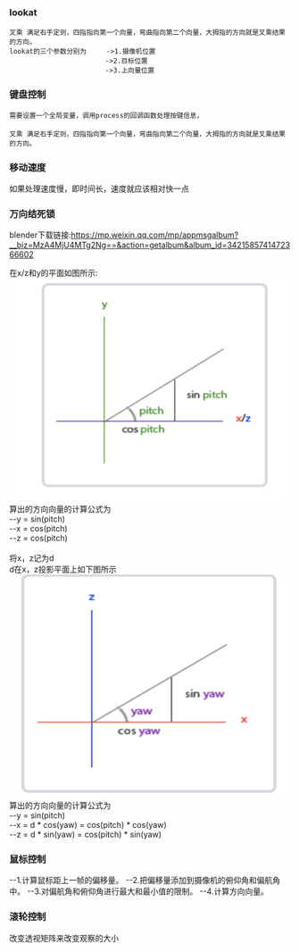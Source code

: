 ### lookat
```
叉乘 满足右手定则，四指指向第一个向量，弯曲指向第二个向量，大拇指的方向就是叉乘结果的方向。
lookat的三个参数分别为     ->1.摄像机位置
                        ->2.目标位置
                        ->3.上向量位置
```

### 键盘控制
```
需要设置一个全局变量，调用process的回调函数处理按键信息，

叉乘 满足右手定则，四指指向第一个向量，弯曲指向第二个向量，大拇指的方向就是叉乘结果的方向。

```
### 移动速度
如果处理速度慢，即时间长，速度就应该相对快一点

### 万向结死锁
blender下载链接:https://mp.weixin.qq.com/mp/appmsgalbum?__biz=MzA4MjU4MTg2Ng==&action=getalbum&album_id=3421585741472366602

在x/z和y的平面如图所示:<br>
<img src="https://github.com/notiom/MYOPENGL/blob/main/src/08_camera/img/img3.png" height="400px" width="600px"/> 
算出的方向向量的计算公式为<br>
--y = sin(pitch)<br>
--x = cos(pitch)<br>
--z = cos(pitch)<br>
<br>
将x，z记为d<br>
d在x，z投影平面上如下图所示<br>
<img src="https://github.com/notiom/MYOPENGL/blob/main/src/08_camera/img/img4.png" height="400px" width="600px"/> 
算出的方向向量的计算公式为<br>
--y = sin(pitch)<br>
--x = d * cos(yaw) = cos(pitch) * cos(yaw)<br>
--z = d * sin(yaw) = cos(pitch) * sin(yaw)<br>

### 鼠标控制
--1.计算鼠标距上一帧的偏移量。
--2.把偏移量添加到摄像机的俯仰角和偏航角中。
--3.对偏航角和俯仰角进行最大和最小值的限制。
--4.计算方向向量。

### 滚轮控制
改变透视矩阵来改变观察的大小
